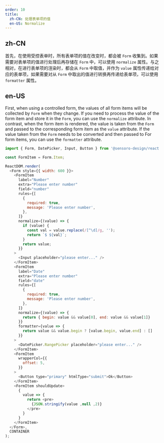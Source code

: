 ```yaml
---
order: 10
title:
  zh-CN: 处理表单项的值
  en-US: Normalize
---
```


## zh-CN

首先，在使用受控表单时，所有表单项的值在改变时，都会被 `Form` 收集到。如果需要对表单项的值进行处理后再存储在 `Form` 中，可以使用 `normalize` 属性。与之相对，在进行表单项的渲染时，都会从 `Form` 中取值，并作为 `value` 属性传递给对应的表单项，如果需要对从 `Form` 中取出的值进行转换再传递给表单项，可以使用 `formatter` 属性。


## en-US

First, when using a controlled form, the values ​​of all form items will be collected by `Form` when they change. If you need to process the value of the form item and store it in the `Form`, you can use the `normalize` attribute. In contrast, when the form item is rendered, the value is taken from the `Form` and passed to the corresponding form item as the `value` attribute. If the value taken from the `Form` needs to be converted and then passed to For form items, you can use the `formatter` attribute.

```js
import { Form, DatePicker, Input, Button } from '@sensoro-design/react';

const FormItem = Form.Item;

ReactDOM.render(
  <Form style={{ width: 600 }}>
    <FormItem
      label="Number"
      extra="Please enter number"
      field="number"
      rules={[
        {
          required: true,
          message: 'Please enter number',
        },
      ]}
      normalize={(value) => {
        if (value) {
          const val = value.replace(/[^\d]/g, '');
          return `$ ${val}`;
        }
        return value;
      }}
    >
      <Input placeholder="please enter..." />
    </FormItem>
    <FormItem
      label="Date"
      extra="Please enter number"
      field="date"
      rules={[
        {
          required: true,
          message: 'Please enter number',
        },
      ]}
      normalize={(value) => {
        return { begin: value && value[0], end: value && value[1]}
      }}
      formatter={value => {
        return value && value.begin ? [value.begin, value.end] : []
      }}
    >
      <DatePicker.RangePicker placeholder="please enter..." />
    </FormItem>
    <FormItem
      wrapperCol={{
        offset: 5,
      }}
    >
      <Button type="primary" htmlType="submit">Ok</Button>
    </FormItem>
    <FormItem shouldUpdate>
      {
        value => {
          return <pre>
            {JSON.stringify(value ,null ,2)}
          </pre>
        }
      }
    </FormItem>
  </Form>,
  CONTAINER
);
```
